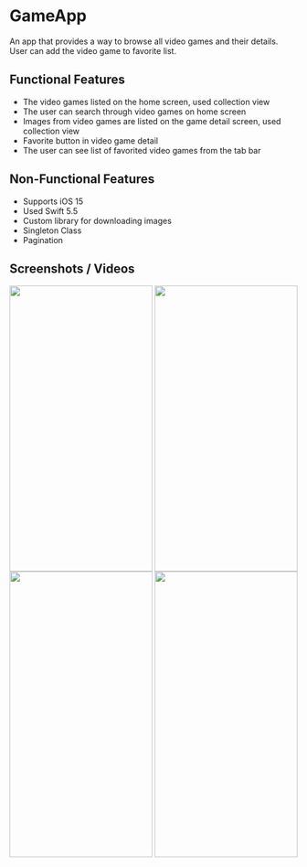 
# GameApp
An app that provides a way to browse all video games and their details. User can add the video game to favorite list.
## Functional Features
* The video games listed on the home screen, used collection view 
* The user can search through video games on home screen
* Images from video games are listed on the game detail screen, used collection view
* Favorite button in video game detail
* The user can see list of favorited video games from the tab bar

## Non-Functional Features
* Supports iOS 15
* Used Swift 5.5
* Custom library for downloading images
* Singleton Class
* Pagination
## Screenshots / Videos

<img align="center" src="https://github.com/zeynepgg/Homeworks/blob/master/GameApp/Details.gif" width="250" height="500" />
<img align="center" src="https://github.com/zeynepgg/Homeworks/blob/master/GameApp/Search.gif" width="250" height="500" />
<img align="center" src="https://github.com/zeynepgg/Homeworks/blob/master/GameApp/favorite.gif" width="250" height="500" />
<img align="center" src="https://github.com/zeynepgg/Homeworks/blob/master/GameApp/screens.gif" width="250" height="500" />
